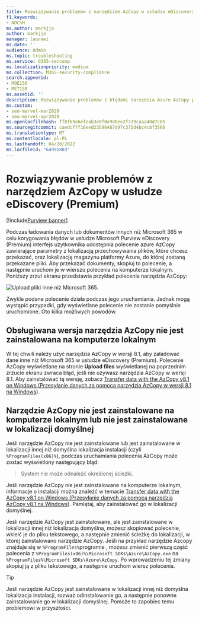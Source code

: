 ```yaml
---
title: Rozwiązywanie problemów z narzędziem AzCopy w usłudze eDiscovery (Premium)
f1.keywords:
- NOCSH
ms.author: markjjo
author: markjjo
manager: laurawi
ms.date: ''
audience: Admin
ms.topic: troubleshooting
ms.service: O365-seccomp
ms.localizationpriority: medium
ms.collection: M365-security-compliance
search.appverid:
- MOE150
- MET150
ms.assetid: ''
description: Rozwiązywanie problemów z błędami narzędzia Azure AzCopy podczas ładowania danych innych niż Office 365 w celu korygowania błędów w usłudze eDiscovery (Premium).
ms.custom:
- seo-marvel-mar2020
- seo-marvel-apr2020
ms.openlocfilehash: ff8f69e6efeab3e0f0e9d8ee2f739caaa40d7c85
ms.sourcegitcommit: caedcf7f16eed23596487d97c375d4bc4c8f3566
ms.translationtype: MT
ms.contentlocale: pl-PL
ms.lasthandoff: 04/20/2022
ms.locfileid: "64991803"
---
```

# <a name="troubleshoot-azcopy-in-ediscovery-premium"></a>Rozwiązywanie problemów z narzędziem AzCopy w usłudze eDiscovery (Premium)

[!include[Purview banner](../includes/purview-rebrand-banner.md)]

Podczas ładowania danych lub dokumentów innych niż Microsoft 365 w celu korygowania błędów w usłudze Microsoft Purview eDiscovery (Premium) interfejs użytkownika udostępnia polecenie azure AzCopy zawierające parametry z lokalizacją przechowywania plików, które chcesz przekazać, oraz lokalizację magazynu platformy Azure, do której zostaną przekazane pliki. Aby przekazać dokumenty, skopiuj to polecenie, a następnie uruchom je w wierszu polecenia na komputerze lokalnym.  Poniższy zrzut ekranu przedstawia przykład polecenia narzędzia AzCopy:

![Upload pliki inne niż Microsoft 365.](../media/46ba68f6-af11-4e70-bb91-5fc7973516e3.png)

Zwykle podane polecenie działa podczas jego uruchamiania. Jednak mogą wystąpić przypadki, gdy wyświetlane polecenie nie zostanie pomyślnie uruchomione. Oto kilka możliwych powodów.

## <a name="the-supported-version-of-azcopy-isnt-installed-on-the-local-computer"></a>Obsługiwana wersja narzędzia AzCopy nie jest zainstalowana na komputerze lokalnym

W tej chwili należy użyć narzędzia AzCopy w wersji 8.1, aby załadować dane inne niż Microsoft 365 w usłudze eDiscovery (Premium). Polecenie AzCopy wyświetlane na stronie **Upload files** wyświetlanej na poprzednim zrzucie ekranu zwraca błąd, jeśli nie używasz narzędzia AzCopy w wersji 8.1. Aby zainstalować tę wersję, zobacz [Transfer data with the AzCopy v8.1 on Windows (Przesyłanie danych za pomocą narzędzia AzCopy w wersji 8.1 na Windows](/previous-versions/azure/storage/storage-use-azcopy)).

## <a name="azcopy-isnt-installed-on-the-local-computer-or-its-not-installed-in-the-default-location"></a>Narzędzie AzCopy nie jest zainstalowane na komputerze lokalnym lub nie jest zainstalowane w lokalizacji domyślnej

Jeśli narzędzie AzCopy nie jest zainstalowane lub jest zainstalowane w lokalizacji innej niż domyślna lokalizacja instalacji (czyli `%ProgramFiles(x86)%`), podczas uruchamiania polecenia AzCopy może zostać wyświetlony następujący błąd:

> System nie może odnaleźć określonej ścieżki.

Jeśli narzędzie AzCopy nie jest zainstalowane na komputerze lokalnym, informacje o instalacji można znaleźć w temacie [Transfer data with the AzCopy v8.1 on Windows (Przesyłanie danych za pomocą narzędzia AzCopy v8.1 na Windows](/previous-versions/azure/storage/storage-use-azcopy)). Pamiętaj, aby zainstalować go w lokalizacji domyślnej.

Jeśli narzędzie AzCopy jest zainstalowane, ale jest zainstalowane w lokalizacji innej niż lokalizacja domyślna, możesz skopiować polecenie, wkleić je do pliku tekstowego, a następnie zmienić ścieżkę do lokalizacji, w której zainstalowano narzędzie AzCopy. Jeśli na przykład narzędzie Azcopy znajduje się w `%ProgramFiles%`programie , możesz zmienić pierwszą część polecenia z `%ProgramFiles(x86)%\Microsoft SDKs\Azure\AzCopy.exe` na `%ProgramFiles%\Microsoft SDKs\Azure\AzCopy`. Po wprowadzeniu tej zmiany skopiuj ją z pliku tekstowego, a następnie uruchom wiersz polecenia.

> [!TIP]
> Jeśli narzędzie AzCopy jest zainstalowane w lokalizacji innej niż domyślna lokalizacja instalacji, rozważ odinstalowanie go, a następnie ponowne zainstalowanie go w lokalizacji domyślnej. Pomoże to zapobiec temu problemowi w przyszłości.